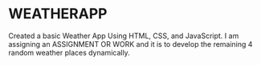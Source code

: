 # WEATHERAPP
Created a basic Weather App Using HTML, CSS, and JavaScript.
I am assigning an ASSIGNMENT OR WORK and it is to develop the remaining 4 random weather places dynamically.
